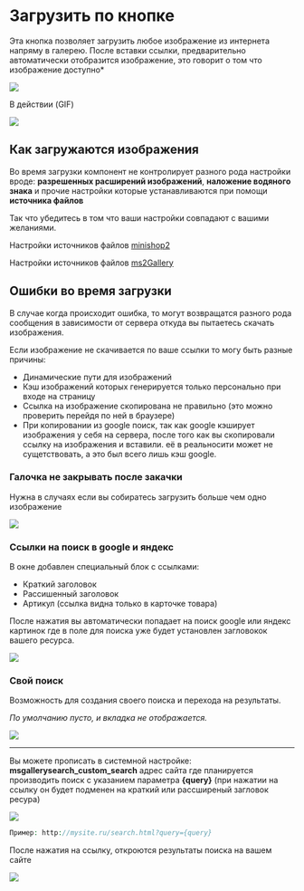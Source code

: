 # Загрузить по кнопке

Эта кнопка позволяет загрузить любое изображение из интернета напряму в галерею.
После вставки ссылки, предварительно автоматически отобразится изображение, это говорит о том что изображение доступно*

![](https://file.modx.pro/files/4/3/1/43173dc1fac6e344bcaa5670ca7523de.png)

В действии (GIF)

![](https://file.modx.pro/files/f/6/f/f6fd07cc59a6812e025e24dd74699b37s.jpg)

## Как загружаются изображения

Во время загрузки компонент не контролирует разного рода настройки вроде: **разрешенных расширений изображений**, **наложение водяного знака** и прочие настройки которые устанавливаются при помощи **источника файлов**

Так что убедитесь в том что ваши настройки совпадают с вашими желаниями.

Настройки источников файлов <a href="https://docs.modx.pro/komponentyi/minishop2/interfejs/tovar#%D0%93%D0%B0%D0%BB%D0%B5%D1%80%D0%B5%D1%8F">minishop2</a>

Настройки источников файлов <a href="https://docs.modx.pro/komponentyi/ms2gallery/generacziya-prevyu">ms2Gallery</a>

## Ошибки во время загрузки

В случае когда происходит ошибка, то могут возвращатся разного рода сообщения в зависимости от сервера откуда вы пытаетесь скачать изображения.

Если изображение не скачивается по ваше ссылки то могу быть разные причины:

* Динамические пути для изображений
* Кэш изображений которых генерируется только персонально при входе на страницу
* Ссылка на изображение скопирована не правильно (это можно проверить перейдя по ней в браузере)
* При копировании из google поиск, так как google кэширует изображения у себя на сервера, после того как вы скопировали ссылку на изображения и вставили. её в реальносити может не сущетствовать, а это был всего лишь кэш google.

### Галочка не закрывать после закачки

Нужна в случаях если вы собиратесь загрузить больше чем одно изображение

![](https://file.modx.pro/files/5/9/b/59b41a33f9c666e0e2a17d28e232b085.png)

### Ссылки на поиск в google и яндекс

В окне добавлен специальный блок с ссылками:

* Краткий заголовок
* Рассишенный заголовок
* Артикул (ссылка видна только в карточке товара)

После нажатия вы автоматически попадает на поиск google или яндекс картинок где в поле для поиска уже будет установлен загловокок вашего ресурса.

![](https://file.modx.pro/files/5/7/2/5728a77499b5beb948064b98eaf86a8c.png)

### Свой поиск

Возможность для создания своего поиска и перехода на результаты.

*По умолчанию пусто, и вкладка не отображается.*

![](https://file.modx.pro/files/e/1/2/e1228022446cfc57942549a5a3b55f03.png)

---

Вы можете прописать в системной настройке: **msgallerysearch_custom_search** адрес сайта где планируется производить поиск с указанием параметра **{query}** (при нажатии на ссылку он будет подменен на краткий или рассширеный загловок ресура)

![](https://file.modx.pro/files/3/d/b/3db07df63ccab9302ac9f0b3945f1ffb.png)

```php
Пример: http://mysite.ru/search.html?query={query}
```

После нажатия на ссылку, откроются результаты поиска на вашем сайте

![](https://file.modx.pro/files/8/3/4/8345fa757c3668d5e24c595e4fad6698.png)

